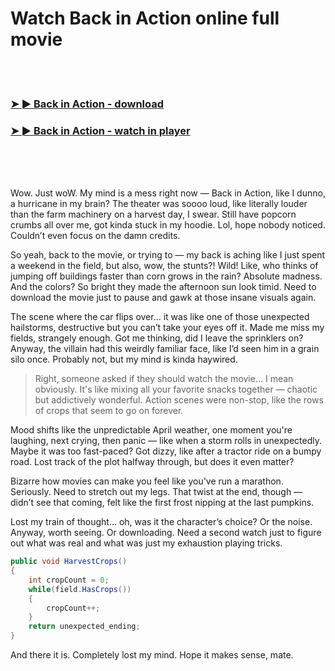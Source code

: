 <h1>Watch Back in Action online full movie</h1>


<br><br>

<h3><a href="https://Ritos-senilascy1988.github.io/ovpvncmbms/">➤ ► Back in Action - download</a></h3> 
<h3><a href="https://Ritos-senilascy1988.github.io/ovpvncmbms/">➤ ► Back in Action - watch in player</a></h3>


<br><br><br>


Wow. Just woW. My mind is a mess right now — Back in Action, like I dunno, a hurricane in my brain? The theater was soooo loud, like literally louder than the farm machinery on a harvest day, I swear. Still have popcorn crumbs all over me, got kinda stuck in my hoodie. Lol, hope nobody noticed. Couldn’t even focus on the damn credits.

So yeah, back to the movie, or trying to — my back is aching like I just spent a weekend in the field, but also, wow, the stunts?! Wild! Like, who thinks of jumping off buildings faster than corn grows in the rain? Absolute madness. And the colors? So bright they made the afternoon sun look timid. Need to download the movie just to pause and gawk at those insane visuals again.

The scene where the car flips over… it was like one of those unexpected hailstorms, destructive but you can’t take your eyes off it. Made me miss my fields, strangely enough. Got me thinking, did I leave the sprinklers on? Anyway, the villain had this weirdly familiar face, like I’d seen him in a grain silo once. Probably not, but my mind is kinda haywired.

> Right, someone asked if they should watch the movie… I mean obviously. It's like mixing all your favorite snacks together — chaotic but addictively wonderful. Action scenes were non-stop, like the rows of crops that seem to go on forever.

Mood shifts like the unpredictable April weather, one moment you're laughing, next crying, then panic — like when a storm rolls in unexpectedly. Maybe it was too fast-paced? Got dizzy, like after a tractor ride on a bumpy road. Lost track of the plot halfway through, but does it even matter?

Bizarre how movies can make you feel like you've run a marathon. Seriously. Need to stretch out my legs. That twist at the end, though — didn’t see that coming, felt like the first frost nipping at the last pumpkins.

Lost my train of thought… oh, was it the character’s choice? Or the noise. Anyway, worth seeing. Or downloading. Need a second watch just to figure out what was real and what was just my exhaustion playing tricks.

```csharp
public void HarvestCrops()
{
    int cropCount = 0;
    while(field.HasCrops())
    {
        cropCount++;
    }
    return unexpected_ending;
}
```

And there it is. Completely lost my mind. Hope it makes sense, mate.
